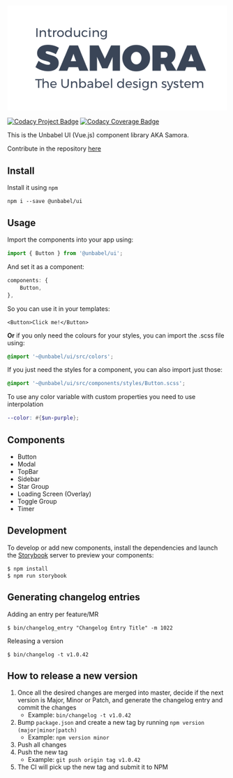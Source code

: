 ![Samora Design System](assets/samora-design-system.png)


[![Codacy Project Badge](https://api.codacy.com/project/badge/Grade/ea4b54e307344256a5bd0e60fc3a402a)](https://www.codacy.com/app/unbabel/ui)
[![Codacy Coverage Badge](https://api.codacy.com/project/badge/Coverage/ea4b54e307344256a5bd0e60fc3a402a)](https://www.codacy.com/app/unbabel/ui)

This is the Unbabel UI (Vue.js) component library AKA Samora.

Contribute in the repository [here](https://github.com/Unbabel/ui)

## Install
Install it using `npm`

```shell
npm i --save @unbabel/ui
```

## Usage
Import the components into your app using:

```javascript
import { Button } from '@unbabel/ui';
```

And set it as a component:
```javascript
components: {
	Button,
},
```

So you can use it in your templates:
```vue
<Button>Click me!</Button>
```

**Or** if you only need the colours for your styles, you can import the .scss file using:

```scss
@import '~@unbabel/ui/src/colors';
```

If you just need the styles for a component, you can also import just those:

```scss
@import '~@unbabel/ui/src/components/styles/Button.scss';
```

To use any color variable with custom properties you need to use interpolation

```scss
--color: #{$un-purple};
```

## Components
- Button
- Modal
- TopBar
- Sidebar
- Star Group
- Loading Screen (Overlay)
- Toggle Group
- Timer

## Development
To develop or add new components, install the dependencies and launch the [Storybook](https://storybook.js.org/basics/guide-vue/) server to preview your components:

```shell
$ npm install
$ npm run storybook
```

## Generating changelog entries

Adding an entry per feature/MR

```shell
$ bin/changelog_entry "Changelog Entry Title" -m 1022
```

Releasing a version

```shell
$ bin/changelog -t v1.0.42
```

## How to release a new version

1. Once all the desired changes are merged into master, decide if the next version is Major, Minor or Patch, and generate the changelog entry and commit the changes
    - Example: `bin/changelog -t v1.0.42`
2. Bump `package.json` and create a new tag by running `npm version (major|minor|patch)`
    - Example: `npm version minor`
3. Push all changes
4. Push the new tag
    - Example: `git push origin tag v1.0.42`
5. The CI will pick up the new tag and submit it to NPM
